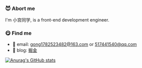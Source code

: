 ### :smiling_imp: Abort me

I'm 小宫同学, is a front-end development engineer.

### :yum: Find me

- :email: email: gong1782523482@163.com or 517441540@qq.com
- :pencil: blog: [掘金](https://juejin.cn/user/2629687543862974)



[![Anurag's GitHub stats](https://github-readme-stats.vercel.app/api?username=gong9)](https://github.com/anuraghazra/github-readme-stats)
